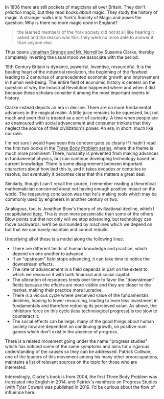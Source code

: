 In 1806 there are still pockets of magicians all over Britain. They don't *practice* magic, but they read books *about* magic. They study the history of magic. A stranger walks into York's Society of Magic and poses the question: Why is there no more magic done in England?

> the learned members of the York society did not at all like hearing it asked and the reason was this: they were no more able to answer it than anyone else.

Thus opens [Jonathan Strange and Mr. Norrell](https://amzn.to/3enV17b) by Susanna Clarke, thereby completely inverting the usual mood we associate with the period. 

19th Century Britain is dynamic, powerful, inventive, resourceful. It is the beating heart of the industrial revolution, the beginning of the flywheel leading to 2 centuries of unprecedented economic growth and improvement in human well-being. The entire field of economic history is centers on the question of why the Industrial Revolution happened where and when it did because these scholars consider it among the most important events in history.

Clarke instead depicts an era in decline. There are no more fundamental advances in the magical realm. A little juice remains to be squeezed, but not much and even that is treated as a sort of curiosity. A time when people are so enamoured with social advancement and consumer trinkets that they neglect the source of their civilization's power. An era, in short, much like our own.

I'm not sure I would have seen this concern quite so clearly if I hadn't read the first two books in the [Three Body Problem series](https://amzn.to/3fQZlMv), where this theme is much more prominent. There, humanity is prevented from making advances in fundamental physics, but can continue developing technology based on current knowledge. There is some disagreement between important characters about how bad this is, and it takes decades or centuries to resolve, but eventually it becomes clear that this matters a great deal.

Similarly, though I can't recall the source, I remember reading a theoretical mathematician concerned about not having enough positive impact on the world. The reassuring conclusion was that he's making tools which may be commonly used by engineers in another century or two. 

Analogous, too, is Jonathan Blow's theory of civilizational decline, which I recapitulated [here](https://louispotok.com/civilizational-memory-and-resilient-knowledge/). This is even more pessimistic than some of the others. Blow points out that not only will we stop advancing, but technology can move backwards: we'll be surrounded by machines which we depend on but that we can barely maintain and cannot rebuild. 

Underlying all of these is a model along the following lines:

* There are different fields of human knowledge and practice, which depend on one another to advance.
* If an "upstream" field stops advancing, it can take time to notice the downstream effects.
* The rate of advancement in a field depends in part on the extent to which we resource it with both financial and social capital.
* The allocation of resources tends over time to favor the "downstream" fields because the effects are more visible and they are closer to the market, making their practice more lucrative. 
* There is a vicious cycle where perceived value of the fundamentals declines, leading to lower resourcing, leading to even less investment in fundamentals and therefore reducing its percieved value. As above, the inhibitory force on this cycle (less technological progress) is too slow to counteract it.
* The social effects can be large: many of the good things about human society now are dependent on continuing growth, on positive-sum games which don't exist in the absence of progress.

There is a related movement going under the name "progress studies" which has noticed some of the same symptoms and aims for a rigorous understanding of the causes so they can be addressed. Patrick Collison, one of the leaders of this movement among his many other preoccupations, maintains a [list](https://patrickcollison.com/progress) of relevant sources on the topic for those who are interested.

Interestingly, Clarke's book is from 2004, the first Three Body Problem was translated into English in 2014, and Patrick's manifesto on Progress Studies (with Tyler Cowen) was published in 2019. I'd be curious about the flow of influence here.
